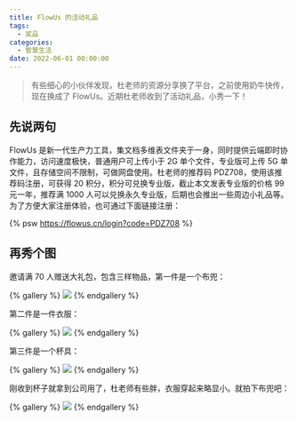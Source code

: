 ```yaml
---
title: FlowUs 的活动礼品
tags:
  - 奖品
categories:
  - 智慧生活
date: 2022-06-01 00:00:00
---
```


> 有些细心的小伙伴发现，杜老师的资源分享换了平台，之前使用奶牛快传，现在换成了 FlowUs。近期杜老师收到了活动礼品，小秀一下！

<!-- more -->

## 先说两句

FlowUs 是新一代生产力工具，集文档多维表文件夹于一身，同时提供云端即时协作能力，访问速度极快，普通用户可上传小于 2G 单个文件，专业版可上传 5G 单文件，且存储空间不限制，可做网盘使用。杜老师的推荐码 PDZ708，使用该推荐码注册，可获得 20 积分，积分可兑换专业版，截止本文发表专业版的价格 99 元一年，推荐满 1000 人可以兑换永久专业版，后期也会推出一些周边小礼品等。为了方便大家注册体验，也可通过下面链接注册：

{% psw https://flowus.cn/login?code=PDZ708 %}

## 再秀个图

邀请满 70 人赠送大礼包，包含三样物品，第一件是一个布兜：

{% gallery %}
![](https://cdn.dusays.com/2022/06/469-1.jpg/1)
{% endgallery %}

第二件是一件衣服：

{% gallery %}
![](https://cdn.dusays.com/2022/06/469-2.jpg/1)
{% endgallery %}

第三件是一个杯具：

{% gallery %}
![](https://cdn.dusays.com/2022/06/469-3.jpg/1)
{% endgallery %}

刚收到杯子就拿到公司用了，杜老师有些胖，衣服穿起来略显小。就拍下布兜吧：

{% gallery %}
![](https://cdn.dusays.com/2022/06/469-4.jpg/1)
{% endgallery %}